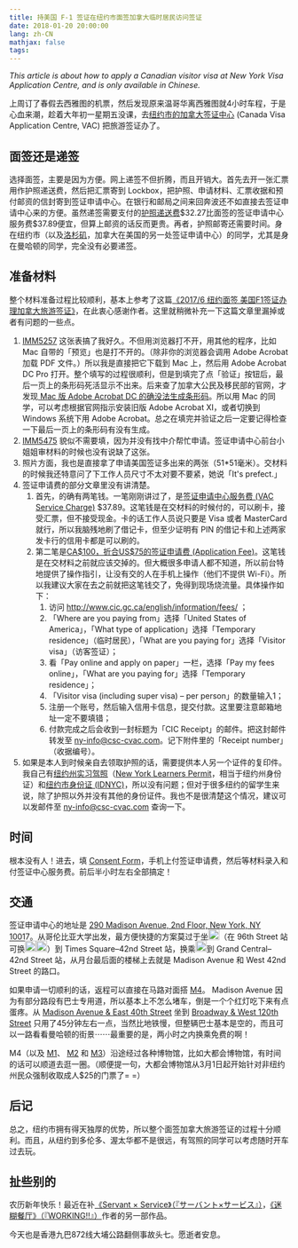 ```yaml
---
title: 持美国 F-1 签证在纽约市面签加拿大临时居民访问签证
date: 2018-01-20 20:00:00
lang: zh-CN
mathjax: false
tags:
---
```

*This article is about how to apply a Canadian visitor visa at New York Visa Application Centre, and is only available in Chinese.*

上周订了春假去西雅图的机票，然后发现原来温哥华离西雅图就4小时车程，于是心血来潮，趁着大年初一星期五没课，去[纽约市的加拿大签证中心](https://www.csc-cvac.com/en-US/selfservice/cvac_application_centres) (Canada Visa Application Centre, VAC) 把旅游签证办了。

<!-- more -->

## 面签还是递签

选择面签，主要是因为方便。网上递签不但折腾，而且开销大。首先去开一张汇票用作护照递送费，然后把汇票寄到 Lockbox，把护照、申请材料、汇票收据和预付邮资的信封寄到签证申请中心。在银行和邮局之间来回奔波还不如直接去签证申请中心来的方便。虽然递签需要支付的[护照递送费](https://www.csc-cvac.com/en-US/selfservice/cvac_application_processing)\$32.27比面签的签证申请中心服务费\$37.89便宜，但算上邮资的话反而更贵。再者，护照邮寄还需要时间。身在纽约市（以及<a class="fancy-iframe" href="https://www.google.com/maps/embed?pb=!1m18!1m12!1m3!1d39252.2847810051!2d-118.40305405457582!3d33.919079700248446!2m3!1f0!2f0!3f0!3m2!1i1024!2i768!4f13.1!3m3!1m2!1s0x80c2b6b28818124f%3A0xd10125b61988d182!2sCanadian+Visa+Application+Center!5e0!3m2!1sen!2sus!4v1518846690950" title="Open in Google Map"><i class="fa fa-map-marker" aria-hidden="true"></i>洛杉矶</a>，加拿大在美国的另一处签证申请中心）的同学，尤其是身在曼哈顿的同学，完全没有必要递签。

## 准备材料

整个材料准备过程比较顺利，基本上参考了这篇[《2017/6 纽约面签 美国F1签证办理加拿大旅游签证》](http://bbs.qyer.com/thread-2781685-1.html)，在此衷心感谢作者。这里就稍微补充一下这篇文章里漏掉或者有问题的一些点。

1. [IMM5257](https://www.canada.ca/content/dam/ircc/migration/ircc/english/pdf/kits/forms/imm5257e.pdf) 这张表搞了我好久。不但用浏览器打不开，用其他的程序，比如 Mac 自带的「预览」也是打不开的。（除非你的浏览器会调用 Adobe Acrobat 加载 PDF 文件。）所以我是直接把它下载到 Mac 上，然后用 Adobe Acrobat DC Pro 打开。整个填写的过程很顺利，但是到填完了点「验证」按钮后，最后一页上的条形码死活显示不出来。后来查了加拿大公民及移民部的官网，才发现[ Mac 版 Adobe Acrobat DC 的确没法生成条形码](https://www.cic.gc.ca/english/helpcentre/answer.asp?qnum=767&top=18)。所以用 Mac 的同学，可以考虑根据官网指示安装旧版 Adobe Acrobat XI，或者切换到 Windows 系统下用 Adobe Acrobat。总之在填完并验证之后一定要记得检查一下最后一页上的条形码有没有生成。
2. [IMM5475](https://www.canada.ca/content/dam/ircc/migration/ircc/english/pdf/kits/forms/imm5475e.pdf) 貌似不需要填，因为并没有找中介帮忙申请。签证申请中心前台小姐姐审材料的时候也没有说缺了这张。 
3. 照片方面，我也是直接拿了申请美国签证多出来的两张（51*51毫米）。交材料的时候我还特意问了下工作人员尺寸不太对要不要紧，她说「It's prefect.」
4. 签证申请费的部分文章里没有讲清楚。
	1. 首先，的确有两笔钱。一笔刚刚讲过了，是[签证申请中心服务费 (VAC Service Charge)](https://www.csc-cvac.com/en-US/selfservice/cvac_application_processing) \$37.89。这笔钱是在交材料的时候付的，可以刷卡，接受汇票，但不接受现金。卡的话工作人员说只要是 Visa 或者 MasterCard 就行，所以我脑残地刷了借记卡，但至少证明有 PIN 的借记卡和上述两家发卡行的信用卡都是可以刷的。
	2. 第二笔是[CA\$100，折合US\$75的签证申请费 (Application Fee)](https://www.cic.gc.ca/english/information/fees/fees.asp#temporary)。这笔钱是在交材料之前就应该交掉的。但大概很多申请人都不知道，所以前台特地提供了操作指引，让没有交的人在手机上操作（他们不提供 Wi-Fi）。所以我建议大家在去之前就把这笔钱交了，免得到现场烧流量。具体操作如下：
		1. 访问 http://www.cic.gc.ca/english/information/fees/ ；
		2. 「Where are you paying from」选择「United States of America」，「What type of application」选择「Temporary residence」（临时居民），「What are you paying for」选择「Visitor visa」（访客签证）；
		3. 看「Pay online and apply on paper」一栏，选择「Pay my fees online」，「What are you paying for」选择「Temporary residence」；
		4. 「Visitor visa (including super visa) – per person」的数量输入1；
		5. 注册一个账号，然后输入信用卡信息，提交付款。这里要注意邮箱地址一定不要填错；
		6. 付款完成之后会收到一封标题为「CIC Receipt」的邮件。把这封邮件转发至 [ny-info@csc-cvac.com](mailto:ny-info@csc-cvac.com)。记下附件里的「Receipt number」（收据编号）。
5. 如果是本人到时候亲自去领取护照的话，需要提供本人另一个证件的复印件。我自己有[纽约州实习驾照](https://dmv.ny.gov/driver-license/get-learner-permit)（[New York Learners Permit](https://dmv.ny.gov/driver-license/get-learner-permit)，相当于纽约州身份证）和[纽约市身份证 (IDNYC)](http://www.nyc.gov/idnyc)，所以没有问题；但对于很多纽约的留学生来说，除了护照以外并没有其他的身份证件。我也不是很清楚这个情况，建议可以发邮件至 [ny-info@csc-cvac.com](mailto:ny-info@csc-cvac.com) 查询一下。

## 时间

根本没有人！进去，填 [Consent Form](http://csc.public.s3.amazonaws.com/checklists/US/en/General/Consent_Form.pdf)，手机上付签证申请费，然后等材料录入和付签证中心服务费。前后半小时左右全部搞定！

## 交通

签证申请中心的地址是 <a class="fancy-iframe" href="https://www.google.com/maps/embed?pb=!1m18!1m12!1m3!1d3022.4604878980226!2d-73.98248268475058!3d40.751895579327616!2m3!1f0!2f0!3f0!3m2!1i1024!2i768!4f13.1!3m3!1m2!1s0x89c25900fc3a64e7%3A0xb89008e402946cf6!2s290+Madison+Ave%2C+New+York%2C+NY+10017!5e0!3m2!1sen!2sus!4v1518848744110" title="Open in Google Map"><i class="fa fa-map-marker" aria-hidden="true"></i>290 Madison Avenue, 2nd Floor, New York, NY 10017</a>。从哥伦比亚大学出发，最方便快捷的方案莫过于坐<img class="not-fancy" src="https://upload.wikimedia.org/wikipedia/commons/3/3f/NYCS-bull-trans-1.svg" width="20px" style="margin: -0.2em auto;">（在 96th Street 站可换<img class="not-fancy" src="https://upload.wikimedia.org/wikipedia/commons/6/61/NYCS-bull-trans-2.svg" width="20px" style="margin: -0.2em auto;"><img class="not-fancy" src="https://upload.wikimedia.org/wikipedia/commons/2/25/NYCS-bull-trans-3.svg" width="20px" style="margin: -0.2em auto;">）到 Times Square–42nd Street 站，换乘<img class="not-fancy" src="https://upload.wikimedia.org/wikipedia/commons/8/8a/NYCS-bull-trans-S.svg" width="20px" style="margin: -0.2em auto;">到 Grand Central–42nd Street 站，从月台最后面的楼梯上去就是 Madison Avenue 和 West 42nd Street 的路口。

如果申请一切顺利的话，返程可以直接在马路对面搭 [M4](https://bustime.mta.info/m/?q=M4)。 Madison Avenue 因为有部分路段有巴士专用道，所以基本上不怎么堵车，倒是一个个红灯吃下来有点蛋疼。从 <a class="fancy-iframe" href="https://www.google.com/maps/embed?pb=!1m18!1m12!1m3!1d755.6181207701732!2d-73.98067607077621!3d40.75163169870799!2m3!1f0!2f0!3f0!3m2!1i1024!2i768!4f13.1!3m3!1m2!1s0x89c25900fd4f2131%3A0x4885b3baa4ac4d73!2s281+Madison+Ave%2C+New+York%2C+NY+10017!5e0!3m2!1sen!2sus!4v1518849267855" title="Open in Google Map"><i class="fa fa-map-marker" aria-hidden="true"></i>Madison Avenue & East 40th Street</a> 坐到 <a class="fancy-iframe" href="https://www.google.com/maps/embed?pb=!1m18!1m12!1m3!1d188.737600046279!2d-73.96218223582457!3d40.81035337308588!2m3!1f0!2f0!3f0!3m2!1i1024!2i768!4f13.1!3m3!1m2!1s0x89c2f63f993e64e7%3A0xd2797bbfd90ba6cf!2sBroadway%2Fw+120+St!5e0!3m2!1sen!2sus!4v1518849350200" title="Open in Google Map"><i class="fa fa-map-marker" aria-hidden="true"></i>Broadway & West 120th Street</a> 只用了45分钟左右一点，当然比地铁慢，但整辆巴士基本是空的，而且可以一路看看曼哈顿的街景⋯⋯最重要的是，两小时之内换乘免费的啊！

M4（以及 [M1](https://bustime.mta.info/m/?q=M1)、 [M2](https://bustime.mta.info/m/?q=M2) 和 [M3](https://bustime.mta.info/m/?q=M3)）沿途经过各种博物馆，比如大都会博物馆，有时间的话可以顺道去逛一圈。（顺便提一句，大都会博物馆从3月1日起开始针对非纽约州民众强制收取成人$25的门票了= =）

## 后记

总之，纽约市拥有得天独厚的优势，所以整个面签加拿大旅游签证的过程十分顺利。而且，从纽约到多伦多、渥太华都不是很远，有驾照的同学可以考虑随时开车过去玩。

## 扯些别的

农历新年快乐！最近在补[《Servant × Service》（『サーバント×サービス』）](https://zh.moegirl.org/zh-hans/ServantxService)，[《迷糊餐厅》（『WORKING!!』）](https://zh.moegirl.org/zh-hans/迷糊餐厅)作者的另一部作品。

今天也是香港九巴872线大埔公路翻侧事故头七。愿逝者安息。

